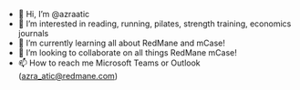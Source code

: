 - 👋 Hi, I’m @azraatic
- 👀 I’m interested in reading, running, pilates, strength training, economics journals
- 🌱 I’m currently learning all about RedMane and mCase!
- 💞️ I’m looking to collaborate on all things RedMane mCase!
- 📫 How to reach me Microsoft Teams or Outlook (azra_atic@redmane.com)

<!---
azraatic/azraatic is a ✨ special ✨ repository because its `README.md` (this file) appears on your GitHub profile.
You can click the Preview link to take a look at your changes.
--->
